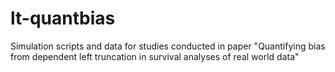 # lt-quantbias
Simulation scripts and data for studies conducted in paper "Quantifying bias from dependent left truncation in survival analyses of real world data"
